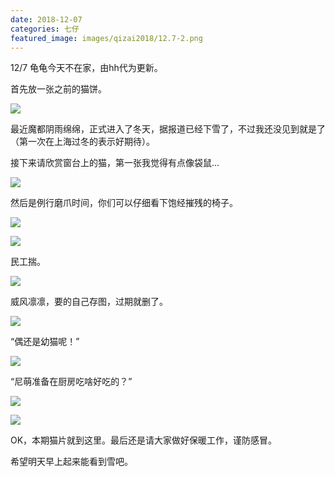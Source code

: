 ```yaml
---
date: 2018-12-07
categories: 七仔
featured_image: images/qizai2018/12.7-2.png
---
```


12/7 龟龟今天不在家，由hh代为更新。

首先放一张之前的猫饼。

![](/images/qizai2018/12.7-1.jpg)

最近魔都阴雨绵绵，正式进入了冬天，据报道已经下雪了，不过我还没见到就是了（第一次在上海过冬的表示好期待）。

接下来请欣赏窗台上的猫，第一张我觉得有点像袋鼠...

![](/images/qizai2018/12.7-2.jpg)

然后是例行磨爪时间，你们可以仔细看下饱经摧残的椅子。

![](/images/qizai2018/12.7-3.jpg)

![](/images/qizai2018/12.7-4.jpg)

民工揣。

![](/images/qizai2018/12.7-5.jpg)

威风凛凛，要的自己存图，过期就删了。

![](/images/qizai2018/12.7-6.jpg)

“偶还是幼猫呢！”

![](/images/qizai2018/12.7-7.jpg)

“尼萌准备在厨房吃啥好吃的？”

![](/images/qizai2018/12.7-8.png)

![](/images/qizai2018/12.7-9.png)

OK，本期猫片就到这里。最后还是请大家做好保暖工作，谨防感冒。

希望明天早上起来能看到雪吧。

